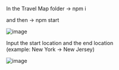 In the Travel Map folder 
  -> npm i

and then
 -> npm start


![image](https://github.com/SenhuiZhao/travel-map/assets/86563639/f3be3b27-6c3d-4704-86dc-8e36b6421fb6)


Input the start location and the end location  
(example: New York -> New Jersey)

![image](https://github.com/SenhuiZhao/travel-map/assets/86563639/a136282f-6863-4ee1-b02f-8fa8fd77ae39)

